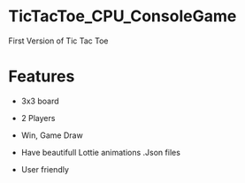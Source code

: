 # TicTacToe_CPU_ConsoleGame

First Version of Tic Tac Toe

# Features

- 3x3 board

- 2 Players

- Win, Game Draw

- Have beautifull Lottie animations .Json files

- User friendly

